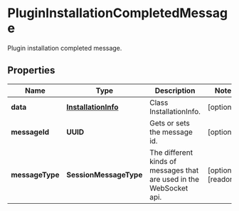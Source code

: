 

# PluginInstallationCompletedMessage

Plugin installation completed message.

## Properties

| Name | Type | Description | Notes |
|------------ | ------------- | ------------- | -------------|
|**data** | [**InstallationInfo**](InstallationInfo.md) | Class InstallationInfo. |  [optional] |
|**messageId** | **UUID** | Gets or sets the message id. |  [optional] |
|**messageType** | **SessionMessageType** | The different kinds of messages that are used in the WebSocket api. |  [optional] [readonly] |



